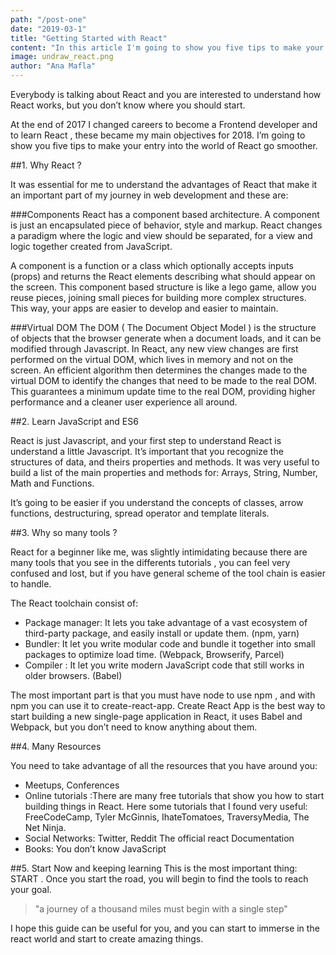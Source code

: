 ```yaml
---
path: "/post-one"
date: "2019-03-1"
title: "Getting Started with React"
content: "In this article I'm going to show you five tips to make your entry into the world of React go smoother."
image: undraw_react.png
author: "Ana Mafla"
---
```


Everybody is talking about React and you are interested to understand how React works, but you don’t know where you should start.

At the end of 2017 I changed careers to become a Frontend developer and to learn React , these became my main objectives for 2018. I’m going to show you five tips to make your entry into the world of React go smoother.

##1. Why React ?

It was essential for me to understand the advantages of React that make it an important part of my journey in web development and these are:

###Components
React has a component based architecture. A component is just an encapsulated piece of behavior, style and markup. React changes a paradigm where the logic and view should be separated, for a view and logic together created from JavaScript.

A component is a function or a class which optionally accepts inputs (props) and returns the React elements describing what should appear on the screen.
This component based structure is like a lego game, allow you reuse pieces, joining small pieces for building more complex structures. This way, your apps are easier to develop and easier to maintain.

###Virtual DOM
The DOM ( The Document Object Model ) is the structure of objects that the browser generate when a document loads, and it can be modified through Javascript. In React, any new view changes are first performed on the virtual DOM, which lives in memory and not on the screen. An efficient algorithm then determines the changes made to the virtual DOM to identify the changes that need to be made to the real DOM. This guarantees a minimum update time to the real DOM, providing higher performance and a cleaner user experience all around.

##2. Learn JavaScript and ES6

React is just Javascript, and your first step to understand React is understand a little Javascript. It’s important that you recognize the structures of data, and theirs properties and methods. It was very useful to build a list of the main properties and methods for: Arrays, String, Number, Math and Functions.

It’s going to be easier if you understand the concepts of classes, arrow functions, destructuring, spread operator and template literals.

##3. Why so many tools ?

React for a beginner like me, was slightly intimidating because there are many tools that you see in the differents tutorials , you can feel very confused and lost, but if you have general scheme of the tool chain is easier to handle.

The React toolchain consist of:

- Package manager: It lets you take advantage of a vast ecosystem of third-party package, and easily install or update them. (npm, yarn)
- Bundler: It let you write modular code and bundle it together into small packages to optimize load time. (Webpack, Browserify, Parcel)
- Compiler : It let you write modern JavaScript code that still works in older browsers. (Babel)

The most important part is that you must have node to use npm , and with npm you can use it to create-react-app. Create React App is the best way to start building a new single-page application in React, it uses Babel and Webpack, but you don’t need to know anything about them.

##4. Many Resources

You need to take advantage of all the resources that you have around you:

- Meetups, Conferences
- Online tutorials :There are many free tutorials that show you how to start building things in React. Here some tutorials that I found very useful: FreeCodeCamp, Tyler McGinnis, IhateTomatoes, TraversyMedia, The Net Ninja.
- Social Networks: Twitter, Reddit
  The official react Documentation
- Books: You don’t know JavaScript

##5. Start Now and keeping learning
This is the most important thing: START . Once you start the road, you will begin to find the tools to reach your goal.

> "a journey of a thousand miles must begin with a single step"

I hope this guide can be useful for you, and you can start to immerse in the react world and start to create amazing things.

